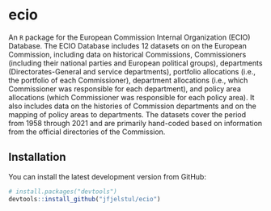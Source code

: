 # ecio

An `R` package for the European Commission Internal Organization (ECIO) Database. The ECIO Database includes 12 datasets on on the European Commission, including data on historical Commissions, Commissioners (including their national parties and European political groups), departments (Directorates-General and service departments), portfolio allocations (i.e., the portfolio of each Commissioner), department allocations (i.e., which Commissioner was responsible for each department), and policy area allocations (which Commissioner was responsible for each policy area). It also includes data on the histories of Commission departments and on the mapping of policy areas to departments. The datasets cover the period from 1958 through 2021 and are primarily hand-coded based on information from the official directories of the Commission. 

## Installation

You can install the latest development version from GitHub:

```r
# install.packages("devtools")
devtools::install_github("jfjelstul/ecio")
```
